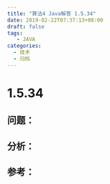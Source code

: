 ```yaml
---
title: "算法4 Java解答 1.5.34"
date: 2019-02-22T07:37:13+08:00
draft: false
tags:
   - JAVA
categories:
  - 技术
  - 归档
---
```



# 1.5.34

## 问题：


## 分析：


## 参考：


